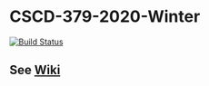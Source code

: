 # CSCD-379-2020-Winter
[![Build Status](https://dev.azure.com/aaronsauther/CSCD379/_apis/build/status/AaronSauther.EWU-CSCD379-2020-Winter?branchName=master)](https://dev.azure.com/aaronsauther/CSCD379/_build/latest?definitionId=1&branchName=master)

## See [Wiki](../../wiki)

